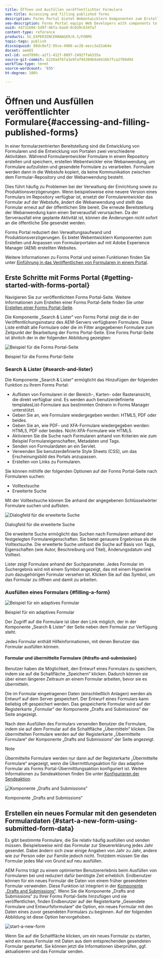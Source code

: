 ```yaml
---
title: Öffnen und Ausfüllen veröffentlichter Formulare
seo-title: Accessing and filling published forms
description: Forms Portal bietet Webentwicklern Komponenten zum Erstellen und Anpassen von Formularportalen auf mit Adobe Experience Manager (AEM) erstellten Websites.
seo-description: Forms Portal equips Web Developers with components to create and customize a forms portal on websites authored using Adobe Experience Manager (AEM).
uuid: 44731604-5d97-46fa-baa9-0c020c634fa7
content-type: reference
products: SG_EXPERIENCEMANAGER/6.5/FORMS
topic-tags: publish
discoiquuid: 88dc8ef2-95ce-4906-ac28-eecc3a32a64e
docset: aem65
exl-id: aedf890c-a2f1-412f-8897-2492ffab335a
source-git-commit: b220adf6fa3e9faf94389b9a9416b7fca2f89d9d
workflow-type: tm+mt
source-wordcount: '935'
ht-degree: 100%

---
```


# Öffnen und Ausfüllen veröffentlichter Formulare{#accessing-and-filling-published-forms}

In einer formularzentrierten Bereitstellung sind die Entwicklung von Formularen und die Entwicklung von Portalen zwei verschiedene Aktivitäten. Während Formularentwickler Formulare in einem Repository erstellen und speichern, erstellen Webentwickler eine Webanwendung, um Formulare aufzulisten und gesendete Formulare zu verarbeiten. Formulare werden dann in die Webstufe kopiert, da keine Kommunikation zwischen dem Formular-Repository und der Webanwendung besteht.

Dies führt häufig zu Problemen bei der Verwaltung der Einrichtung sowie zu Produktionsverzögerungen. Wenn beispielsweise eine neuere Version eines Formulars im Repository verfügbar ist, ersetzt der Formularentwickler das Formular auf der Webstufe, ändert die Webanwendung und stellt das Formular erneut auf der öffentlichen Site bereit. Die erneute Bereitstellung der Webanwendung kann einen Serverausfall verursachen. Da der Serverausfall eine geplante Aktivität ist, können die Änderungen nicht sofort an die öffentliche Site gesendet werden.

Forms Portal reduziert den Verwaltungsaufwand und Produktionsverzögerungen. Es bietet Webentwicklern Komponenten zum Erstellen und Anpassen von Formularportalen auf mit Adobe Experience Manager (AEM) erstellten Websites. 

Weitere Informationen zu Forms Portal und seinen Funktionen finden Sie unter [Einführung in das Veröffentlichen von Formularen in einem Portal](/help/forms/using/introduction-publishing-forms.md).

## Erste Schritte mit Forms Portal {#getting-started-with-forms-portal}

Navigieren Sie zur veröffentlichten Forms Portal-Seite. Weitere Informationen zum Erstellen einer Forms Portal-Seite finden Sie unter [Erstellen einer Forms Portal-Seite](../../forms/using/creating-form-portal-page.md).

Die Komponente „Search &amp; Lister“ von Forms Portal zeigt die in der Veröffentlichungsinstanz des AEM-Servers verfügbaren Formulare. Diese Liste enthält alle Formulare oder die im Filter angegebenen Formulare zum Zeitpunkt der Bearbeitung der Forms Portal-Seite. Eine Forms Portal-Seite ist ähnlich der in der folgenden Abbildung gezeigten:

![Beispiel für die Forms Portal-Seite ](assets/forms-portal-page.png)

Beispiel für die Forms Portal-Seite

### Search &amp; Lister {#search-and-lister}

Die Komponente „Search &amp; Lister“ ermöglicht das Hinzufügen der folgenden Funktion zu Ihrem Forms Portal:

* Auflisten von Formularen in der Bereich-, Karten- oder Rasteransicht, die direkt verfügbar sind. Es werden auch benutzerdefinierte templatesList-Formulare aus bestimmten Ordnern in Forms Manager unterstützt.
* Geben Sie an, wie Formulare wiedergegeben werden: HTML5, PDF oder beides.
* Geben Sie an, wie PDF- und XFA-Formulare wiedergegeben werden: HTML5, PDF oder beides. Nicht-XFA-Formulare wie HTML5.
* Aktivieren Sie die Suche nach Formularen anhand von Kriterien wie zum Beispiel Formulareigenschaften, Metadaten und Tags.
* Senden von Formulardaten an ein Servlet.
* Verwenden Sie benutzerdefinierte Style Sheets (CSS), um das Erscheinungsbild des Portals anzupassen.
* Erstellen von Links zu Formularen.

Sie können mithilfe der folgenden Optionen auf der Forms Portal-Seite nach Formularen suchen:

* Volltextsuche
* Erweiterte Suche

Mit der Volltextsuche können Sie anhand der angegebenen Schlüsselwörter Formulare suchen und auflisten.

![Dialogfeld für die erweiterte Suche](assets/search-panel.png)

Dialogfeld für die erweiterte Suche

Die erweiterte Suche ermöglicht das Suchen nach Formularen anhand der festgelegten Formulareigenschaften. Sie bietet genauere Ergebnisse als die Volltextsuche. Die erweiterte Suche umfasst die Suche auf Basis von Tags, Eigenschaften (wie Autor, Beschreibung und Titel), Änderungsdatum und Volltext.

Lister zeigt Formulare anhand der Suchparameter. Jedes Formular im Suchergebnis wird mit einem Symbol angezeigt, das mit einem Hyperlink zum dazugehörigen Formular versehen ist. Klicken Sie auf das Symbol, um das Formular zu öffnen und damit zu arbeiten.

### Ausfüllen eines Formulars {#filling-a-form}

![Beispiel für ein adaptives Formular](assets/filling_a_form.png)

Beispiel für ein adaptives Formular

Der Zugriff auf die Formulare ist über den Link möglich, der in der Komponente „Search &amp; Lister“ der Seite neben dem Formular zur Verfügung steht.

Jedes Formular enthält Hilfeinformationen, mit denen Benutzer das Formular ausfüllen können.

#### Formular und übermittelte Formulare {#drafts-and-submission}

Benutzer haben die Möglichkeit, den Entwurf eines Formulars zu speichern, indem sie auf die Schaltfläche „Speichern“ klicken. Dadurch können sie über einen längeren Zeitraum an einem Formular arbeiten, bevor sie es übermitteln.

Die im Formular eingetragenen Daten (einschließlich Anlagen) werden als Entwurf auf dem Server gespeichert. Der Entwurf eines Formulars kann beliebig oft gespeichert werden. Das gespeicherte Formular wird auf der Registerkarte „Formular“ der Komponente „Drafts and Submissions“ der Seite angezeigt.

Nach dem Ausfüllen des Formulars versenden Benutzer die Formulare, indem sie auf dem Formular auf die Schaltfläche „Übermitteln“ klicken. Die übermittelten Formulare werden auf der Registerkarte „Übermittelte Formulare“ der Komponente „Drafts and Submissions“ der Seite angezeigt.

>[!NOTE]
>
>Übermittelte Formulare werden nur dann auf der Registerkarte „Übermittelte Formulare“ angezeigt, wenn die Übermittlungsaktion für das adaptive Formular als Forms Portal-Übermittlungsaktion konfiguriert ist. Weitere Informationen zu Sendeaktionen finden Sie unter [Konfigurieren der Sendeaktion](../../forms/using/configuring-submit-actions.md).

![Komponente „Drafts and Submissions“](assets/draft-submission.png)

Komponente „Drafts and Submissions“

## Erstellen ein neues Formular mit den gesendeten Formulardaten {#start-a-new-form-using-submitted-form-data}

Es gibt bestimmte Formulare, die Sie relativ häufig ausfüllen und senden müssen. Beispielsweise wird das Formular zur Steuererklärung jedes Jahr gesendet. Dabei ändern sich zwar einige Angaben von Jahr zu Jahr, andere wie zur Person oder zur Familie jedoch nicht. Trotzdem müssen Sie das Formular jedes Mal von Grund auf neu ausfüllen.

AEM Forms trägt zu einem optimierten Benutzererlebnis beim Ausfüllen von Formularen bei und reduziert dafür benötigte Zeit erheblich. Endbenutzer können für ein neues Formular die Daten von einem früher gesendeten Formular verwenden. Diese Funktion ist integriert in der [Komponente „Drafts and Submissions“](../../forms/using/draft-submission-component.md). Wenn Sie die Komponente „Drafts and Submissions“ zu Ihrer Forms Portal-Seite hinzufügen und sie veröffentlichen, finden Endbenutzer auf der Registerkarte „Gesendete Formulare und Entwurfsformulare“ die Option, ein neues Formular mit den Daten eines zuvor gesendeten Formulars zu beginnen. Auf der folgenden Abbildung ist diese Option hervorgehoben.

![start-a-new-form](assets/start-a-new-form.png)

Wenn Sie auf die Schaltfläche klicken, um ein neues Formular zu starten, wird ein neues Formular mit Daten aus dem entsprechenden gesendeten Formular gestartet. Sie können jetzt die Informationen überprüfen, ggf. aktualisieren und das Formular senden.
